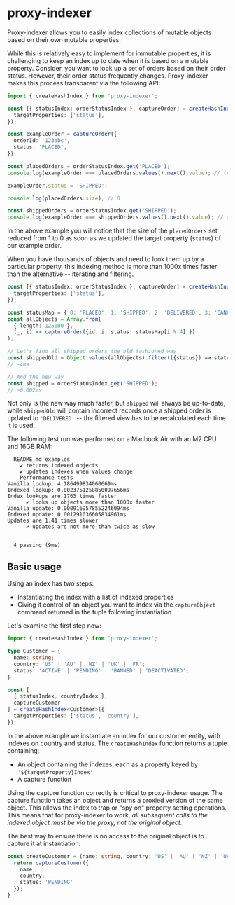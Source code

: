 # proxy-indexer

Proxy-indexer allows you to easily index collections of mutable objects based on their 
own mutable properties. 

While this is relatively easy to implement for immutable properties, it is challenging 
to keep an index up to date when it is based on a mutable property. Consider, you want to look up 
a set of orders based on their order status. However, their order status frequently changes. 
Proxy-indexer makes this process transparent via the following API:

```ts
import { createHashIndex } from 'proxy-indexer';

const [{ statusIndex: orderStatusIndex }, captureOrder] = createHashIndex({
  targetProperties: ['status'],
});

const exampleOrder = captureOrder({
  orderId: '123abc',
  status: 'PLACED',
});

const placedOrders = orderStatusIndex.get('PLACED');
console.log(exampleOrder === placedOrders.values().next().value); // true

exampleOrder.status = 'SHIPPED';

console.log(placedOrders.size); // 0

const shippedOrders = orderStatusIndex.get('SHIPPED');
console.log(exampleOrder === shippedOrders.values().next().value); // true
```

In the above example you will notice that the size of the `placedOrders` set reduced from 1 to 0 
as soon as we updated the target property (`status`) of our example order.

When you have thousands of objects and need to look them up by a particular property, this 
indexing method is more than 1000x times faster than the alternative -- iterating and filtering.

```ts
const [{ statusIndex: orderStatusIndex }, captureOrder] = createHashIndex({
  targetProperties: ['status'],
});

const statusMap = { 0: 'PLACED', 1: 'SHIPPED', 2: 'DELIVERED', 3: 'CANCELLED'};
const allObjects = Array.from(
  { length: 125000 }, 
  (_, i) => captureOrder({id: i, status: statusMap[i % 4] })
);

// Let's find all shipped orders the old fashioned way
const shippedOld = Object.values(allObjects).filter(({status}) => status === 'SHIPPED');
// ~4ms

// And the new way
const shipped = orderStatusIndex.get('SHIPPED');
// ~0.002ms

```

Not only is the new way much faster, but `shipped` will always be up-to-date, while `shippedOld` 
will contain incorrect records once a shipped order is updated to `'DELIVERED'` -- the filtered 
view has to be recalculated each time it is used.

The following test run was performed on a Macbook Air with an M2 CPU and 16GB RAM:

```
  README.md examples
    ✔ returns indexed objects
    ✔ updates indexes when values change
    Performance tests
Vanilla lookup: 4.186499834060669ms
Indexed lookup: 0.0023751258850097656ms
Index lookups are 1763 times faster
      ✔ looks up objects more than 1000x faster
Vanilla update: 0.0009169578552246094ms
Indexed update: 0.001291036605834961ms
Updates are 1.41 times slower
      ✔ updates are not more than twice as slow


  4 passing (9ms)
```

## Basic usage

Using an index has two steps:

* Instantiating the index with a list of indexed properties
* Giving it control of an object you want to index via the `captureObject` command returned in 
  the tuple following instantiation

Let's examine the first step now:

```ts
import { createHashIndex } from 'proxy-indexer';

type Customer = {
  name: string;
  country: 'US' | 'AU' | 'NZ' | 'UK' | 'FR';
  status: 'ACTIVE' | 'PENDING' | 'BANNED' | 'DEACTIVATED';
}

const [
  { statusIndex, countryIndex }, 
  captureCustomer
] = createHashIndex<Customer>({
  targetProperties: ['status', 'country'],
});
```

In the above example we instantiate an index for our customer entity, with indexes on country 
and status. The `createHashIndex` function returns a tuple containing:

* An object containing the indexes, each as a property keyed by `'${targetProperty}Index'`
* A capture function

Using the capture function correctly is critical to proxy-indexer usage. The capture function 
takes an object and returns a proxied version of the same object. This allows the index to trap or
"spy on" property setting operations. This means that for proxy-indexer to work, _all subsequent 
calls to the indexed object must be via the proxy, not the original object._

The best way to ensure there is no access to the original object is to capture it at instantiation:

```ts
const createCustomer = (name: string, country: 'US' | 'AU' | 'NZ' | 'UK' | 'FR'): Customer => {
  return captureCustomer({
    name,
    country,
    status: 'PENDING'
  });
}
```
